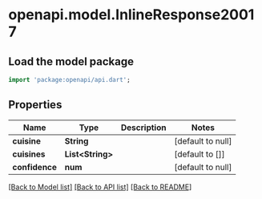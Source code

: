 # openapi.model.InlineResponse20017

## Load the model package
```dart
import 'package:openapi/api.dart';
```

## Properties
Name | Type | Description | Notes
------------ | ------------- | ------------- | -------------
**cuisine** | **String** |  | [default to null]
**cuisines** | **List&lt;String&gt;** |  | [default to []]
**confidence** | **num** |  | [default to null]

[[Back to Model list]](../README.md#documentation-for-models) [[Back to API list]](../README.md#documentation-for-api-endpoints) [[Back to README]](../README.md)


